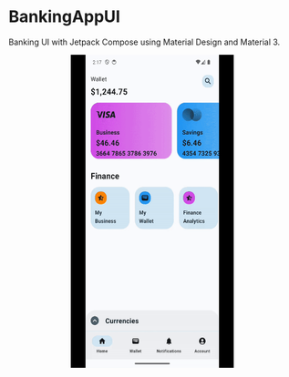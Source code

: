 # BankingAppUI
Banking UI with Jetpack Compose using Material Design and Material 3.

<p align="center">
  <img src="BankingAppUI.gif" width="286" height="550" title="BankingAppUI">
</p>
